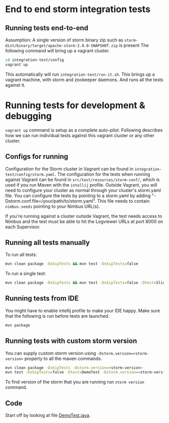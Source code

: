 End to end storm integration tests
==================================

Running tests end-to-end
------------------------
Assumption:
A single version of storm binary zip such as `storm-dist/binary/target/apache-storm-2.0.0-SNAPSHOT.zip` is present
The following command will bring up a vagrant cluster.
```sh
cd integration-test/config
vagrant up
```
This automatically will run `integration-test/run-it.sh`.
This brings up a vagrant machine, with storm and zookeeper daemons.
And runs all the tests against it.

Running tests for development & debugging
=========================================
```vagrant up``` command is setup as a complete auto-pilot.
Following describes how we can run individual tests against this vagrant cluster or any other cluster.

Configs for running
-------------------
Configuration for the Storm cluster in Vagrant can be found in `integration-test/config/storm.yaml`. The configuration for the tests when running against Vagrant can be found in `src/test/resources/storm-conf/`, which is used if you run Maven with the `intellij` profile.
Outside Vagrant, you will need to configure your cluster as normal through your cluster's storm.yaml file. You can configure the tests by pointing to a storm.yaml by adding "-Dstorm.conf.file=/your/path/to/storm.yaml". This file needs to contain `nimbus.seeds` pointing to your Nimbus URL(s).

If you're running against a cluster outside Vagrant, the test needs access to Nimbus and the test must be able to hit the Logviewer URLs at port 8000 on each Supervisor. 

Running all tests manually
--------------------------
To run all tests:
```sh
mvn clean package -DskipTests && mvn test -DskipTests=false
```

To run a single test:
```sh
mvn clean package -DskipTests && mvn test -DskipTests=false -Dtest=SlidingWindowCountTest#testWindowCount
```

Running tests from IDE
----------------------
You might have to enable intellij profile to make your IDE happy.
Make sure that the following is run before tests are launched.
```sh
mvn package
```

Running tests with custom storm version
---------------------------------------
You can supply custom storm version using `-Dstorm.version=<storm-version>` property to all the maven commands.
```sh
mvn clean package -DskipTests -Dstorm.version=<storm-version>
mvn test -DskipTests=false -Dtest=DemoTest -Dstorm.version=<storm-version>
```

To find version of the storm that you are running run `storm version` command.

Code
----
Start off by looking at file [DemoTest.java](https://github.com/apache/storm/blob/master/integration-test/src/test/java/org/apache/storm/st/DemoTest.java).
